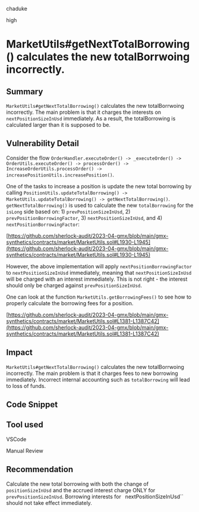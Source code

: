chaduke

high

# MarketUtils#getNextTotalBorrowing() calculates the new totalBorrwoing incorrectly.

## Summary
``MarketUtils#getNextTotalBorrowing()`` calculates the new totalBorrwoing incorrectly. The main problem is that it charges the interests on ``nextPositionSizeInUsd`` immediately. As a result, the totalBorrowing is calculated larger than it is supposed to be.


## Vulnerability Detail
Consider the flow ``OrderHandler.executeOrder() -> _executeOrder() -> OrderUtils.executeOrder() -> processOrder() -> IncreaseOrderUtils.processOrder() -> increasePositionUtils.increasePosition()``.

One of the tasks to increase a position is update the new total borrowing by calling  ``PositionUtils.updateTotalBorrowing() -> MarketUtils.updateTotalBorrowing() -> getNextTotalBorrowing()``.
``getNextTotalBorrowing()`` is used to calculate the new ``totalBorrowing`` for the ``isLong`` side based on:  1) ``prevPositionSizeInUsd``,  2)  ``prevPositionBorrowingFactor``, 3)  ``nextPositionSizeInUsd``, and 4)  ``nextPositionBorrowingFactor``:

[https://github.com/sherlock-audit/2023-04-gmx/blob/main/gmx-synthetics/contracts/market/MarketUtils.sol#L1930-L1945](https://github.com/sherlock-audit/2023-04-gmx/blob/main/gmx-synthetics/contracts/market/MarketUtils.sol#L1930-L1945)

However, the above implementation will apply ``nextPositionBorrowingFactor`` to ``nextPositionSizeInUsd`` immediately, meaning that  ``nextPositionSizeInUsd`` will be charged with an interest immediately. This is not right - the interest should only be charged against ``prevPositionSizeInUsd``. 

One can look at the function ``MarketUtils.getBorrowingFees()`` to see how to properly calculate the borrowing fees for a position.

[https://github.com/sherlock-audit/2023-04-gmx/blob/main/gmx-synthetics/contracts/market/MarketUtils.sol#L1381-L1387C42](https://github.com/sherlock-audit/2023-04-gmx/blob/main/gmx-synthetics/contracts/market/MarketUtils.sol#L1381-L1387C42)


## Impact
``MarketUtils#getNextTotalBorrowing()`` calculates the new totalBorrwoing incorrectly. The main problem is that it charges fees to new borrowing immediately.  Incorrect internal accounting such as ``totalBorrowing`` will lead to loss of funds.

## Code Snippet

## Tool used
VSCode

Manual Review

## Recommendation
Calculate the new total borrowing with both the change of ``positionSizeInUsd`` and the accrued interest charge ONLY for ``prevPositionSizeInUsd``. Borrowing interests for `` ``nextPositionSizeInUsd`` should not take effect immediately.  

